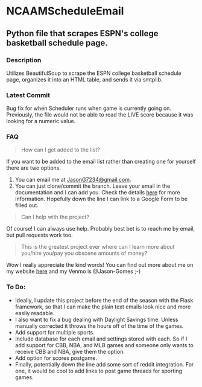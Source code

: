 # NCAAMScheduleEmail
## Python file that scrapes ESPN's college basketball schedule page. 

### Description
Utilizes BeautifulSoup to scrape the ESPN college basketball schedule page, organizes it into an HTML table, and sends it via smtplib. 

### Latest Commit
Bug fix for when Scheduler runs when game is currently going on. Previously, the file would not be able to read the LIVE score because it was looking for a numeric value. 

### FAQ
> How can I get added to the list?

If you want to be added to the email list rather than creating one for yourself there are two options.
1. You can email me at [JasonG7234@gmail.com](mailto:JasonG7234@gmail.com).
2. You can just clone/commit the branch. Leave your email in the documentation and I can add you. Check the details [here](https://stackoverflow.com/questions/12686545/how-to-leave-a-message-for-a-github-com-user) for more information. 
Hopefully down the line I can link to a Google Form to be filled out. 

> Can I help with the project?

Of course! I can always use help. Probably best bet is to reach me by email, but pull requests work too. 

> This is the greatest project ever where can I learn more about you/hire you/pay you obscene amounts of money?

Wow I really appreciate the kind words! You can find out more about me on my website [here](http://jasongomes.me) and my Venmo is @Jason-Gomes ;-)

### To Do: 
 - Ideally, I update this project before the end of the season with the Flask framework, so that I can make the plain text emails look nice and more easily readable. 
 - I also want to fix a bug dealing with Daylight Savings time. Unless manually corrected it throws the hours off of the time of the games.
 - Add support for multiple sports. 
 - Include database for each email and settings stored with each. So if I add support for CBB, NBA, and MLB games and someone only wants to receive CBB and NBA, give them the option.
 - Add option for scores postgame.
 - Finally, potentially down the line add some sort of reddit integration. For one, it would be cool to add links to post game threads for sporting games. 
